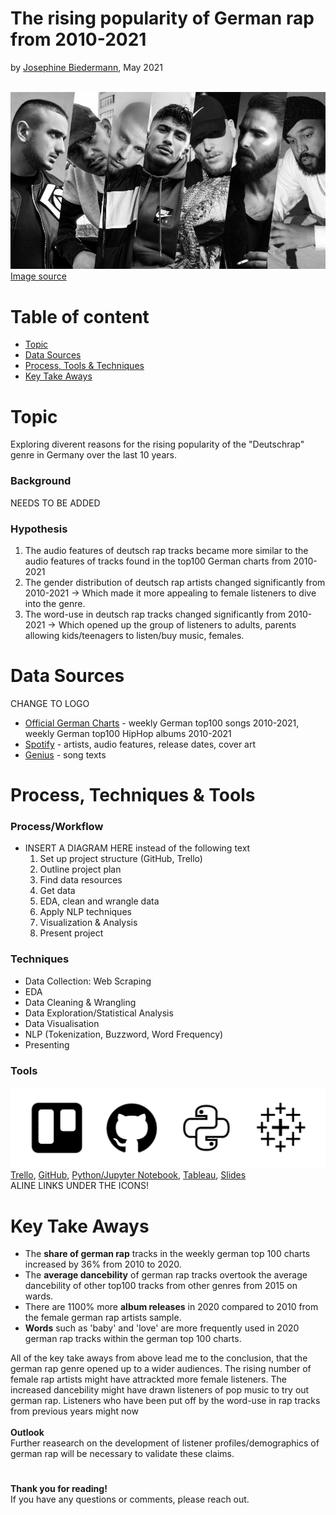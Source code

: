 # The rising popularity of German rap from 2010-2021
by [Josephine Biedermann](https://github.com/JosephineBiedermann), May 2021

<br/>![DR_artists_title_image](https://github.com/JosephineBiedermann/FinalProject/blob/main/images/DR_artists_title_image.jpg?raw=true)
<br/>[Image source](https://hiphop.de/magazin/hintergrund/21-alben-auf-deutschrap-2019-wartet-317649)

# Table of content

- [Topic](https://github.com/JosephineBiedermann/FinalProject#topic)
- [Data Sources](https://github.com/JosephineBiedermann/FinalProject#data-sources)
- [Process, Tools & Techniques](https://github.com/JosephineBiedermann/FinalProject#process-tools--techniques)
- [Key Take Aways](https://github.com/JosephineBiedermann/FinalProject#key-take-aways)

# Topic
Exploring diverent reasons for the rising popularity of the "Deutschrap" genre in Germany over the last 10 years.

### Background

NEEDS TO BE ADDED

### Hypothesis
1. The audio features of deutsch rap tracks became more similar to the audio features of tracks found in the top100 German charts from 2010-2021
2. The gender distribution of deutsch rap artists changed significantly from 2010-2021
   -> Which made it more appealing to female listeners to dive into the genre.
3. The word-use in deutsch rap tracks changed significantly from 2010-2021
   -> Which opened up the group of listeners to adults, parents allowing kids/teenagers to listen/buy music, females.
   
# Data Sources

CHANGE TO LOGO

- [Official German Charts](https://www.offiziellecharts.de/charts/single/for-date-1617971799000) - weekly German top100 songs 2010-2021, weekly German top100 HipHop albums 2010-2021
- [Spotify](https://www.spotify.com/de/home/) - artists, audio features, release dates, cover art
- [Genius](https://genius.com) - song texts

# Process, Techniques & Tools

### Process/Workflow
- INSERT A DIAGRAM HERE instead of the following text
   1. Set up project structure (GitHub, Trello)
   2. Outline project plan
   3. Find data resources
   4. Get data
   5. EDA, clean and wrangle data
   6. Apply NLP techniques
   7. Visualization & Analysis
   8. Present project
  
### Techniques
- Data Collection: Web Scraping
- EDA
- Data Cleaning & Wrangling
- Data Exploration/Statistical Analysis
- Data Visualisation
- NLP (Tokenization, Buzzword, Word Frequency)
- Presenting
### Tools
![tools](https://github.com/JosephineBiedermann/FinalProject/blob/main/images/tools.png?raw=true)
[Trello](https://trello.com/b/tW9WjSbh/final-project), [GitHub](https://github.com/JosephineBiedermann/FinalProject), [Python/Jupyter Notebook](https://github.com/JosephineBiedermann/FinalProject/tree/main/code), [Tableau](https://github.com/JosephineBiedermann/FinalProject/tree/main/visualization), [Slides](https://slides.com/josephinebiedermann/deck-8dbfaa/edit)
<br/>ALINE LINKS UNDER THE ICONS!

# Key Take Aways
- The **share of german rap** tracks in the weekly german top 100 charts increased by 36% from 2010 to 2020.
- The **average dancebility** of german rap tracks overtook the average dancebility of other top100 tracks from other genres from 2015 on wards.
- There are 1100% more **album releases** in 2020 compared to 2010 from the female german rap artists sample.
- **Words** such as 'baby' and 'love' are more frequently used in 2020 german rap tracks within the german top 100 charts.

All of the key take aways from above lead me to the conclusion, that the german rap genre opened up to a wider audiences. The rising number of female rap artists might have attrackted more female listeners. The increased dancebility might have drawn listeners of pop music to try out german rap. Listeners who have been put off by the word-use in rap tracks from previous years might now 
<br/><br/>**Outlook**
<br/>Further reasearch on the development of listener profiles/demographics of german rap will be necessary to validate these claims.

# 

**Thank you for reading!** <br/>
If you have any questions or comments, please reach out.<br/><br/>

